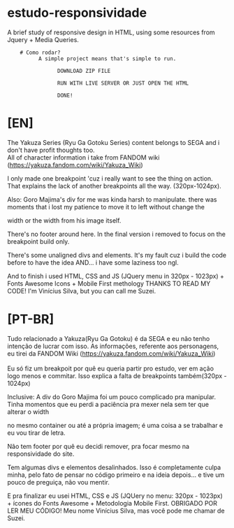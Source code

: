 # estudo-responsividade
  A brief study of responsive design in HTML, using some resources from Jquery + Media Queries.
		
        # Como rodar?
              A simple project means that's simple to run.
				
                    DOWNLOAD ZIP FILE

                    RUN WITH LIVE SERVER OR JUST OPEN THE HTML

                    DONE!


                    
# [EN]
The Yakuza Series (Ryu Ga Gotoku Series) content belongs to SEGA and i don't have profit thoughts too. <br>
All of character information i take from FANDOM wiki (https://yakuza.fandom.com/wiki/Yakuza_Wiki)
            
I only made one breakpoint 'cuz i really want to see the thing on action. <br>
 That explains the lack of another breakpoints all the way. (320px-1024px).
                    
 Also: Goro Majima's div for me was kinda harsh to manipulate. there was moments that i lost my patience to move it to left without change the <p> width or the width from his image itself.

There's no footer around here. In the final version i removed to focus on the breakpoint build only. <br>

There's some unaligned divs and elements. It's my fault cuz i build the code before to have the idea AND... i have some laziness too ngl. <br>

And to finish i used HTML, CSS and JS (JQuery menu in 320px - 1023px) + Fonts Awesome Icons + Mobile First methology  THANKS TO READ MY CODE! I'm Vinícius Silva, but you can call me Suzei.




                    
 # [PT-BR]
Tudo relacionado a Yakuza(Ryu Ga Gotoku) é da SEGA e eu não tenho intenção de lucrar com isso.
As informações, referente aos personagens, eu tirei da FANDOM Wiki (https://yakuza.fandom.com/wiki/Yakuza_Wiki)   
<br>
Eu só fiz um breakpoit por quê eu queria partir pro estudo, ver em ação logo menos e commitar.
 Isso explica a falta de breakpoints também(320px - 1024px)

Inclusive: A div do Goro Majima foi um pouco complicado pra manipular. Tinha momentos que eu perdi a paciência pra mexer nela
sem ter que alterar o width <p> no mesmo container ou até a própria imagem; é uma coisa a se trabalhar e eu vou tirar de letra.

Não tem footer por quê eu decidi remover, pra focar mesmo na responsividade do site.

Tem algumas divs e elementos desalinhados. Isso é completamente culpa minha, pelo fato de pensar no código primeiro e na ideia depois...
e tive um pouco de preguiça, não vou mentir.

 E pra finalizar eu usei HTML, CSS e JS (JQUery no menu: 320px - 1023px) + ícones do Fonts Awesome + Metodologia Mobile First.
 OBRIGADO POR LER MEU CÓDIGO! Meu nome Vinícius Silva, mas você pode me chamar de Suzei.
                    
                

                    
                
